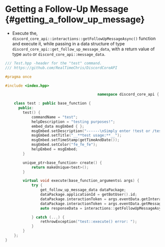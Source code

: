 Getting a Follow-Up Message {#getting_a_follow_up_message}
============
- Execute the, `discord_core_api::interactions::getFollowUpMessageAsync()` function and execute it, while passing in a data structure of type `discord_core_api::get_follow_up_message_data`, with a return value of type `auto` or `discord_core_api::message_data`.

```cpp
/// Test.hpp -header for the "test" command.
/// https://github.com/RealTimeChris/DiscordCoreAPI

#pragma once

#include <index.hpp>

										  namespace discord_core_api {

	class test : public base_function {
	  public:
		test() {
			commandName = "test";
			helpDescription = "testing purposes!";
			embed_data msgEmbed { };
			msgEmbed.setDescription("------\nSimply enter !test or /test!\n------");
			msgEmbed.setTitle("__**test usage:**__");
			msgEmbed.setTimeStamp(getTimeAndDate());
			msgEmbed.setColor("fe_fe_fe");
			helpEmbed = msgEmbed;
		}

		unique_ptr<base_function> create() {
			return makeUnique<test>();
		}

		virtual void execute(base_function_arguments& args) {
			try {
				get_follow_up_message_data dataPackage;
				dataPackage.applicationId = getBotUser().id;
				dataPackage.interactionToken = args.eventData.getInteractionToken();
				dataPackage.interactionToken = args.eventData.getMessageId();
				auto responseData = interactions::getFollowUpMessageAsync(const dataPackage);

			} catch (...) {
				rethrowException("test::execute() error: ");
			}
		}
	};
}
```
